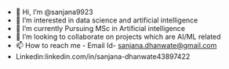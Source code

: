 - 👋 Hi, I’m @sanjana9923
- 👀 I’m interested in data science and artificial intelligence 
- 🌱 I’m currently Pursuing MSc in Artificial intelligence
- 💞️ I’m looking to collaborate on projects which are AI/ML related
- 📫 How to reach me - Email Id- sanjana.dhanwate@gmail.com 
-    Linkedin:linkedin.com/in/sanjana-dhanwate43897422

<!---
sanjana9923/sanjana9923 is a ✨ special ✨ repository because its `README.md` (this file) appears on your GitHub profile.
You can click the Preview link to take a look at your changes.
--->
